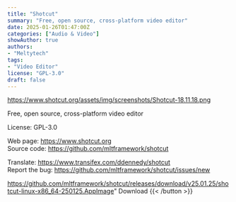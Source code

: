 ```yaml
---
title: "Shotcut"
summary: "Free, open source, cross-platform video editor"
date: 2025-01-26T01:47:00Z
categories: ["Audio & Video"]
showAuthor: true
authors:
- "Meltytech"
tags: 
- "Video Editor"
license: "GPL-3.0"
draft: false
---
```


https://www.shotcut.org/assets/img/screenshots/Shotcut-18.11.18.png

Free, open source, cross-platform video editor

License: GPL-3.0

Web page: <https://www.shotcut.org>  
Source code: <https://github.com/mltframework/shotcut>

Translate: <https://www.transifex.com/ddennedy/shotcut>  
Report the bug: <https://github.com/mltframework/shotcut/issues/new>  

https://github.com/mltframework/shotcut/releases/download/v25.01.25/shotcut-linux-x86_64-250125.AppImage" 
Download
{{< /button >}}